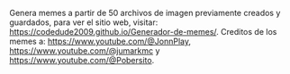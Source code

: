 Genera memes a partir de 50 archivos de imagen previamente creados y guardados, para ver el sitio web, visitar: https://codedude2009.github.io/Generador-de-memes/. Creditos de los memes a: https://www.youtube.com/@JonnPlay, https://www.youtube.com/@jumarkmc y https://www.youtube.com/@Pobersito.
